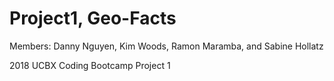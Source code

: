 # Project1, Geo-Facts

Members:
Danny Nguyen, Kim Woods, Ramon Maramba, and Sabine Hollatz

2018 UCBX Coding Bootcamp Project 1

